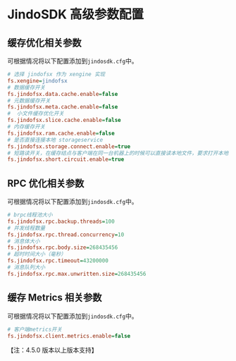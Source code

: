 # JindoSDK 高级参数配置

## 缓存优化相关参数

可根据情况将以下配置添加到`jindosdk.cfg`中。
```ini
# 选择 jindofsx 作为 xengine 实现
fs.xengine=jindofsx
# 数据缓存开关
fs.jindofsx.data.cache.enable=false
# 元数据缓存开关
fs.jindofsx.meta.cache.enable=false
#  小文件缓存优化开关
fs.jindofsx.slice.cache.enable=false
# 内存缓存开关
fs.jindofsx.ram.cache.enable=false
# 是否直接连接本地 storageservice
fs.jindofsx.storage.connect.enable=true
# 短路读开关，在缓存结点与客户端在同一台机器上的时候可以直接读本地文件，要求打开本地 storageservice 连接
fs.jindofsx.short.circuit.enable=true
```

## RPC 优化相关参数

可根据情况将以下配置添加到`jindosdk.cfg`中。
```ini
# brpc线程池大小
fs.jindofsx.rpc.backup.threads=100
# 并发线程数量
fs.jindofsx.rpc.thread.concurrency=10
# 消息体大小
fs.jindofsx.rpc.body.size=268435456
# 超时时间大小（毫秒）
fs.jindofsx.rpc.timeout=43200000
# 消息队列大小
fs.jindofsx.rpc.max.unwritten.size=268435456
```

## 缓存 Metrics 相关参数

可根据情况将以下配置添加到`jindosdk.cfg`中。
```ini
# 客户端metrics开关
fs.jindofsx.client.metrics.enable=false
```

【注：4.5.0 版本以上版本支持】

